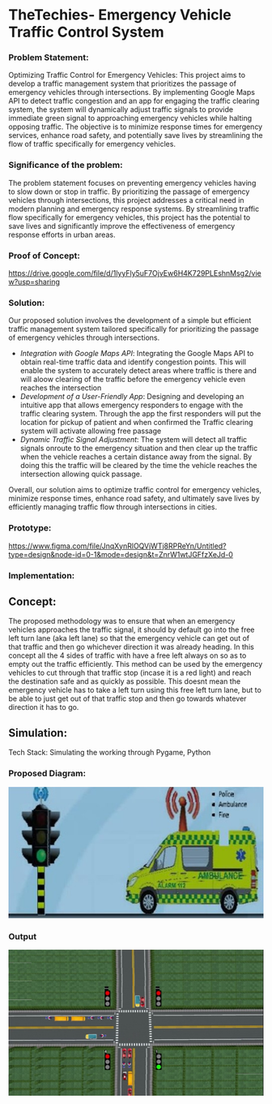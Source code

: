 # TheTechies- Emergency Vehicle Traffic Control System

### Problem Statement: 
Optimizing Traffic Control for Emergency Vehicles:  This project aims to develop a traffic management system that prioritizes the passage of emergency vehicles through intersections. By implementing Google Maps API to detect traffic congestion and an app for engaging the traffic clearing system, the system will dynamically adjust traffic signals to provide immediate green signal to approaching emergency vehicles while halting opposing traffic. The objective is to minimize response times for emergency services, enhance road safety, and potentially save lives by streamlining the flow of traffic specifically for emergency vehicles.

### Significance of the problem:
The problem statement focuses on preventing emergency vehicles having to slow down or stop in traffic. By prioritizing the passage of emergency vehicles through intersections, this project addresses a critical need in modern planning and emergency response systems. By streamlining traffic flow specifically for emergency vehicles, this project has the potential to save lives and significantly improve the effectiveness of emergency response efforts in urban areas.

### Proof of Concept:
https://drive.google.com/file/d/1lyyFly5uF7OjvEw6H4K729PLEshnMsg2/view?usp=sharing

### Solution:
Our proposed solution involves the development of a simple but efficient traffic management system tailored specifically for prioritizing the passage of emergency vehicles through intersections. 

- *Integration with Google Maps API*: Integrating the Google Maps API to obtain real-time traffic data and identify congestion points. This will enable the system to accurately detect areas where traffic is there and will aloow clearing of the traffic before the emergency vehicle even reaches the intersection
- *Development of a User-Friendly App*: Designing and developing an intuitive app that allows emergency responders to engage with the traffic clearing system. Through the app the first responders will put the location for pickup of patient and when confirmed the Traffic clearing system will activate allowing free passage
- *Dynamic Traffic Signal Adjustment*: The system will detect all traffic signals onroute to the emergency situation and then clear up the traffic when the vehicle reaches a certain distance away from the signal. By doing this the traffic will be cleared by the time the vehicle reaches the intersection allowing quick passage.

Overall, our solution aims to optimize traffic control for emergency vehicles, minimize response times, enhance road safety, and ultimately save lives by efficiently managing traffic flow through intersections in cities.


### Prototype: 
https://www.figma.com/file/JnqXynRlOQVjWTj8RPReYn/Untitled?type=design&node-id=0-1&mode=design&t=ZnrW1wtJGFfzXeJd-0

### Implementation:

## Concept: 
The proposed methodology was to ensure that when an emergency vehicles approaches the traffic signal, it should by default go into the free left turn lane (aka left lane) so that the emergency vehicle can get out of that traffic and then go whichever direction it was already heading. In this concept all the 4 sides of traffic with have a free left always on so as to empty out the traffic efficiently. This method can be used by the emergency vehicles to cut through that traffic stop (incase it is a red light) and reach the destination safe and as quickly as possible. This doesnt mean the emergency vehicle has to take a left turn using this free left turn lane, but to be able to just get out of that traffic stop and then go towards whatever direction it has to go.

## Simulation:
Tech Stack: Simulating the working through Pygame, Python

### Proposed Diagram:

![Diagram](https://github.com/s-sukriti/TheTechies/blob/main/images/Ambulance.jpg)

### Output

![Diagram](https://github.com/s-sukriti/TheTechies/blob/main/images/Simulation_demo.jpg)
